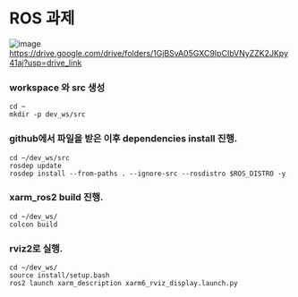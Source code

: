 # ROS 과제
![image](https://github.com/V2LLAIN/ROS/assets/104286511/76ec9923-2078-49ed-b112-437f7d2265db)
https://drive.google.com/drive/folders/1GjBSvA05GXC9IpCIbVNyZZK2JKpy41aj?usp=drive_link

### workspace 와 src 생성
    cd ~    
    mkdir -p dev_ws/src

### github에서 파일을 받은 이후 dependencies install 진행.
    cd ~/dev_ws/src    
    rosdep update    
    rosdep install --from-paths . --ignore-src --rosdistro $ROS_DISTRO -y
    
### xarm_ros2 build 진행.
    cd ~/dev_ws/    
    colcon build
        
### rviz2로 실행.
    cd ~/dev_ws/    
    source install/setup.bash
    ros2 launch xarm_description xarm6_rviz_display.launch.py
